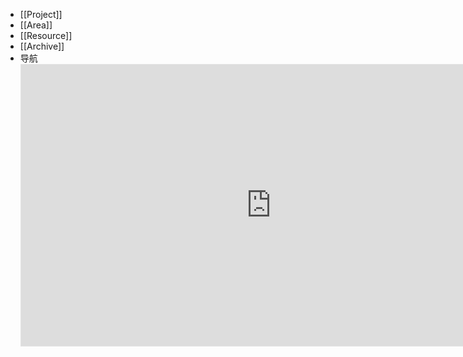 - [[Project]]
- [[Area]]
- [[Resource]]
- [[Archive]]
- 导航
  <iframe style="border: 1px solid rgba(0, 0, 0, 0.1);"
  					 sandbox="allow-scripts allow-popups allow-forms allow-modals allow-same-origin"
  					 width="800" height="450" src="https://pixso.cn/app/ifr?url=https://pixso.cn/app/board/7fL4tVDvJvJNaIljZqrhOA"
  					 allowfullscreen></iframe>